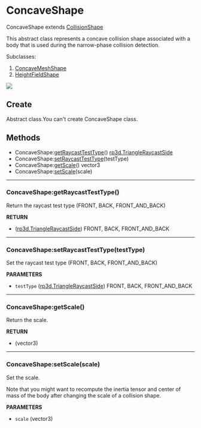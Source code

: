 # ConcaveShape
ConcaveShape extends [CollisionShape](collision_shape.md)

This abstract class represents a concave collision shape associated with a body that is used during the narrow-phase collision detection.


Subclasses:
1. [ConcaveMeshShape](concave_mesh_shape.md)
2. [HeightFieldShape](heightfield_shape.md)


<img src="https://github.com/d954mas/defold-reactphysics3d/blob/master/docs/shapes/img/concave_shape_classes.png">


## Create
Abstract class.You can't create ConcaveShape class.

## Methods

* ConcaveShape:[getRaycastTestType](#concaveshapegetraycasttesttype)()  [rp3d.TriangleRaycastSide](../rp3d.md#rp3dtriangleraycastside)
* ConcaveShape:[setRaycastTestType](#concaveshapesetraycasttesttypetesttype)(testType)
* ConcaveShape:[getScale](#concaveshapegetscale)() vector3
* ConcaveShape:[setScale](#concaveshapesetscalescale)(scale)

---
### ConcaveShape:getRaycastTestType()
Return the raycast test type (FRONT, BACK, FRONT_AND_BACK)

**RETURN**
* ([rp3d.TriangleRaycastSide](../rp3d.md#rp3dtriangleraycastside)) FRONT, BACK, FRONT_AND_BACK

---
### ConcaveShape:setRaycastTestType(testType)
Set the raycast test type (FRONT, BACK, FRONT_AND_BACK)

**PARAMETERS**
* `testType` ([rp3d.TriangleRaycastSide](../rp3d.md#rp3dtriangleraycastside)) FRONT, BACK, FRONT_AND_BACK

---
### ConcaveShape:getScale()
Return the scale.

**RETURN**
* (vector3)

---
### ConcaveShape:setScale(scale)
Set the scale.

Note that you might want to recompute the inertia tensor and center of mass of the body after changing the scale of a collision shape.

**PARAMETERS**
* `scale` (vector3)
